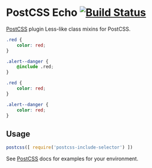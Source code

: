 # PostCSS Echo [![Build Status][ci-img]][ci]

[PostCSS] plugin Less-like class mixins for PostCSS.

[PostCSS]: https://github.com/postcss/postcss
[ci-img]:  https://travis-ci.org/sebastiandedeyne/postcss-include-selector.svg
[ci]:      https://travis-ci.org/sebastiandedeyne/postcss-include-selector

```css
.red {
    color: red;
}

.alert--danger {
    @include .red;
}
```

```css
.red {
    color: red;
}

.alert--danger {
    color: red;
}
```

## Usage

```js
postcss([ require('postcss-include-selector') ])
```

See [PostCSS] docs for examples for your environment.
